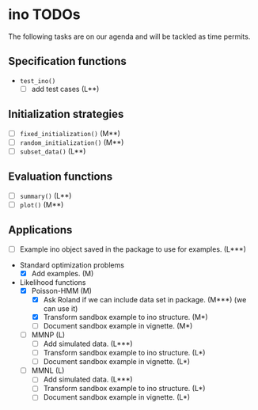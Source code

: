 # ino TODOs

The following tasks are on our agenda and will be tackled as time permits.

## Specification functions

- `test_ino()`
  - [ ] add test cases (L**)
      
## Initialization strategies

- [ ] `fixed_initialization()` (M**)
- [ ] `random_initialization()` (M**)
- [ ] `subset_data()` (L**)

## Evaluation functions

- [ ] `summary()` (L**)
- [ ] `plot()` (M**)

## Applications

- [ ] Example ino object saved in the package to use for examples. (L***)
- Standard optimization problems
  - [x] Add examples. (M)
- Likelihood functions
  - [x] Poisson-HMM (M)
    - [x] Ask Roland if we can include data set in package. (M***) (we can use it)
    - [x] Transform sandbox example to ino structure. (M*)
    - [ ] Document sandbox example in vignette. (M*)
  - [ ] MMNP (L)
    - [ ] Add simulated data. (L***)
    - [ ] Transform sandbox example to ino structure. (L*)
    - [ ] Document sandbox example in vignette. (L*)
  - [ ] MMNL (L)
    - [ ] Add simulated data. (L***)
    - [ ] Transform sandbox example to ino structure. (L*)
    - [ ] Document sandbox example in vignette. (L*)
